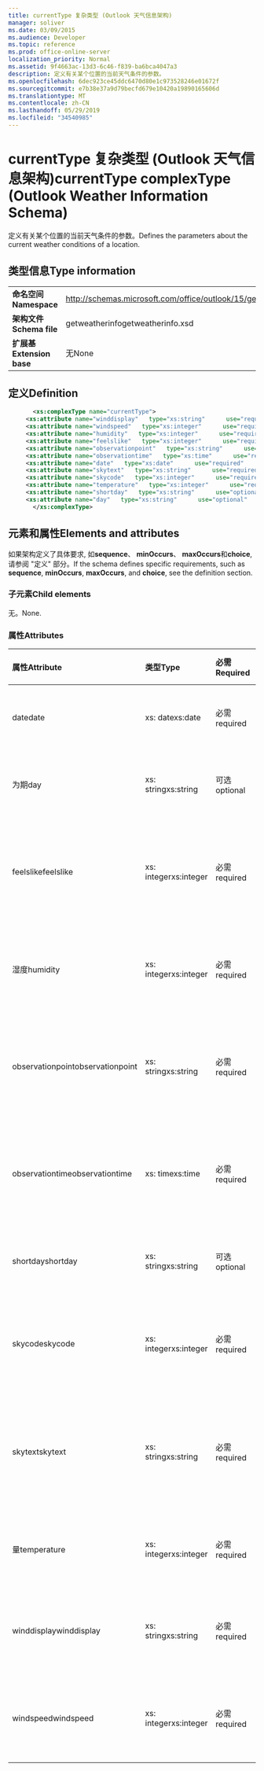 ```yaml
---
title: currentType 复杂类型 (Outlook 天气信息架构)
manager: soliver
ms.date: 03/09/2015
ms.audience: Developer
ms.topic: reference
ms.prod: office-online-server
localization_priority: Normal
ms.assetid: 9f4663ac-13d3-6c46-f839-ba6bca4047a3
description: 定义有关某个位置的当前天气条件的参数。
ms.openlocfilehash: 6dec923ce45ddc6470d80e1c973528246e01672f
ms.sourcegitcommit: e7b38e37a9d79becfd679e10420a19890165606d
ms.translationtype: MT
ms.contentlocale: zh-CN
ms.lasthandoff: 05/29/2019
ms.locfileid: "34540985"
---
```

# <a name="currenttype-complextype-outlook-weather-information-schema"></a><span data-ttu-id="36d5e-103">currentType 复杂类型 (Outlook 天气信息架构)</span><span class="sxs-lookup"><span data-stu-id="36d5e-103">currentType complexType (Outlook Weather Information Schema)</span></span>

<span data-ttu-id="36d5e-104">定义有关某个位置的当前天气条件的参数。</span><span class="sxs-lookup"><span data-stu-id="36d5e-104">Defines the parameters about the current weather conditions of a location.</span></span>
  
## <a name="type-information"></a><span data-ttu-id="36d5e-105">类型信息</span><span class="sxs-lookup"><span data-stu-id="36d5e-105">Type information</span></span>

|||
|:-----|:-----|
|<span data-ttu-id="36d5e-106">**命名空间**</span><span class="sxs-lookup"><span data-stu-id="36d5e-106">**Namespace**</span></span> <br/> |http://schemas.microsoft.com/office/outlook/15/getweatherinfo.xsd  <br/> |
|<span data-ttu-id="36d5e-107">**架构文件**</span><span class="sxs-lookup"><span data-stu-id="36d5e-107">**Schema file**</span></span> <br/> |<span data-ttu-id="36d5e-108">getweatherinfo</span><span class="sxs-lookup"><span data-stu-id="36d5e-108">getweatherinfo.xsd</span></span>  <br/> |
|<span data-ttu-id="36d5e-109">**扩展基**</span><span class="sxs-lookup"><span data-stu-id="36d5e-109">**Extension base**</span></span> <br/> |<span data-ttu-id="36d5e-110">无</span><span class="sxs-lookup"><span data-stu-id="36d5e-110">None</span></span>  <br/> |
   
## <a name="definition"></a><span data-ttu-id="36d5e-111">定义</span><span class="sxs-lookup"><span data-stu-id="36d5e-111">Definition</span></span>

```XML
       <xs:complexType name="currentType">
     <xs:attribute name="winddisplay"   type="xs:string"      use="required"     />
     <xs:attribute name="windspeed"   type="xs:integer"      use="required"     />
     <xs:attribute name="humidity"   type="xs:integer"      use="required"     />
     <xs:attribute name="feelslike"   type="xs:integer"      use="required"     />
     <xs:attribute name="observationpoint"   type="xs:string"      use="required"     />
     <xs:attribute name="observationtime"   type="xs:time"      use="required"     />
     <xs:attribute name="date"   type="xs:date"      use="required"     />
     <xs:attribute name="skytext"   type="xs:string"      use="required"     />
     <xs:attribute name="skycode"   type="xs:integer"      use="required"     />
     <xs:attribute name="temperature"   type="xs:integer"      use="required"     />
     <xs:attribute name="shortday"   type="xs:string"      use="optional"     />
     <xs:attribute name="day"   type="xs:string"      use="optional"     />
       </xs:complexType>

```

## <a name="elements-and-attributes"></a><span data-ttu-id="36d5e-112">元素和属性</span><span class="sxs-lookup"><span data-stu-id="36d5e-112">Elements and attributes</span></span>

<span data-ttu-id="36d5e-113">如果架构定义了具体要求, 如**sequence**、 **minOccurs**、 **maxOccurs**和**choice**, 请参阅 "定义" 部分。</span><span class="sxs-lookup"><span data-stu-id="36d5e-113">If the schema defines specific requirements, such as **sequence**, **minOccurs**, **maxOccurs**, and **choice**, see the definition section.</span></span> 
  
### <a name="child-elements"></a><span data-ttu-id="36d5e-114">子元素</span><span class="sxs-lookup"><span data-stu-id="36d5e-114">Child elements</span></span>

<span data-ttu-id="36d5e-115">无。</span><span class="sxs-lookup"><span data-stu-id="36d5e-115">None.</span></span>
  
### <a name="attributes"></a><span data-ttu-id="36d5e-116">属性</span><span class="sxs-lookup"><span data-stu-id="36d5e-116">Attributes</span></span>

|<span data-ttu-id="36d5e-117">**属性**</span><span class="sxs-lookup"><span data-stu-id="36d5e-117">**Attribute**</span></span>|<span data-ttu-id="36d5e-118">**类型**</span><span class="sxs-lookup"><span data-stu-id="36d5e-118">**Type**</span></span>|<span data-ttu-id="36d5e-119">**必需**</span><span class="sxs-lookup"><span data-stu-id="36d5e-119">**Required**</span></span>|<span data-ttu-id="36d5e-120">**描述**</span><span class="sxs-lookup"><span data-stu-id="36d5e-120">**Description**</span></span>|<span data-ttu-id="36d5e-121">**可能的值**</span><span class="sxs-lookup"><span data-stu-id="36d5e-121">**Possible values**</span></span>|
|:-----|:-----|:-----|:-----|:-----|
|<span data-ttu-id="36d5e-122">date</span><span class="sxs-lookup"><span data-stu-id="36d5e-122">date</span></span>  <br/> |<span data-ttu-id="36d5e-123">xs: date</span><span class="sxs-lookup"><span data-stu-id="36d5e-123">xs:date</span></span>  <br/> |<span data-ttu-id="36d5e-124">必需</span><span class="sxs-lookup"><span data-stu-id="36d5e-124">required</span></span>  <br/> |<span data-ttu-id="36d5e-125">指定今天的日期。</span><span class="sxs-lookup"><span data-stu-id="36d5e-125">Specifies today's date.</span></span>  <br/> |<span data-ttu-id="36d5e-126">类型 xs: date 的值</span><span class="sxs-lookup"><span data-stu-id="36d5e-126">A value of the type xs:date</span></span>  <br/> |
|<span data-ttu-id="36d5e-127">为期</span><span class="sxs-lookup"><span data-stu-id="36d5e-127">day</span></span>  <br/> |<span data-ttu-id="36d5e-128">xs: string</span><span class="sxs-lookup"><span data-stu-id="36d5e-128">xs:string</span></span>  <br/> |<span data-ttu-id="36d5e-129">可选</span><span class="sxs-lookup"><span data-stu-id="36d5e-129">optional</span></span>  <br/> |<span data-ttu-id="36d5e-130">指定预测的日期。</span><span class="sxs-lookup"><span data-stu-id="36d5e-130">Specifies a day for the forecast.</span></span>  <br/> |<span data-ttu-id="36d5e-131">类型 xs: string 的值</span><span class="sxs-lookup"><span data-stu-id="36d5e-131">A value of the type xs:string</span></span>  <br/> |
|<span data-ttu-id="36d5e-132">feelslike</span><span class="sxs-lookup"><span data-stu-id="36d5e-132">feelslike</span></span>  <br/> |<span data-ttu-id="36d5e-133">xs: integer</span><span class="sxs-lookup"><span data-stu-id="36d5e-133">xs:integer</span></span>  <br/> |<span data-ttu-id="36d5e-134">必需</span><span class="sxs-lookup"><span data-stu-id="36d5e-134">required</span></span>  <br/> |<span data-ttu-id="36d5e-135">指定当前天气的外观的温度。</span><span class="sxs-lookup"><span data-stu-id="36d5e-135">Specifies the temperature of how the current weather feels like.</span></span>  <br/> |<span data-ttu-id="36d5e-136">类型 xs: integer 的值</span><span class="sxs-lookup"><span data-stu-id="36d5e-136">A value of the type xs:integer</span></span>  <br/> |
|<span data-ttu-id="36d5e-137">湿度</span><span class="sxs-lookup"><span data-stu-id="36d5e-137">humidity</span></span>  <br/> |<span data-ttu-id="36d5e-138">xs: integer</span><span class="sxs-lookup"><span data-stu-id="36d5e-138">xs:integer</span></span>  <br/> |<span data-ttu-id="36d5e-139">必需</span><span class="sxs-lookup"><span data-stu-id="36d5e-139">required</span></span>  <br/> |<span data-ttu-id="36d5e-140">指定当前的数值湿度值。</span><span class="sxs-lookup"><span data-stu-id="36d5e-140">Specifies the current numerical humidity value.</span></span>  <br/> |<span data-ttu-id="36d5e-141">类型 xs: integer 的值</span><span class="sxs-lookup"><span data-stu-id="36d5e-141">A value of the type xs:integer</span></span>  <br/> |
|<span data-ttu-id="36d5e-142">observationpoint</span><span class="sxs-lookup"><span data-stu-id="36d5e-142">observationpoint</span></span>  <br/> |<span data-ttu-id="36d5e-143">xs: string</span><span class="sxs-lookup"><span data-stu-id="36d5e-143">xs:string</span></span>  <br/> |<span data-ttu-id="36d5e-144">必需</span><span class="sxs-lookup"><span data-stu-id="36d5e-144">required</span></span>  <br/> |<span data-ttu-id="36d5e-145">指定观察当前天气信息的位置。</span><span class="sxs-lookup"><span data-stu-id="36d5e-145">Specifies where the current weather information is observed from.</span></span>  <br/> |<span data-ttu-id="36d5e-146">类型 xs: string 的值</span><span class="sxs-lookup"><span data-stu-id="36d5e-146">A value of the type xs:string</span></span>  <br/> |
|<span data-ttu-id="36d5e-147">observationtime</span><span class="sxs-lookup"><span data-stu-id="36d5e-147">observationtime</span></span>  <br/> |<span data-ttu-id="36d5e-148">xs: time</span><span class="sxs-lookup"><span data-stu-id="36d5e-148">xs:time</span></span>  <br/> |<span data-ttu-id="36d5e-149">必需</span><span class="sxs-lookup"><span data-stu-id="36d5e-149">required</span></span>  <br/> |<span data-ttu-id="36d5e-150">指定何时在中观察当前天气信息。</span><span class="sxs-lookup"><span data-stu-id="36d5e-150">Specifies when the current weather information is observed at.</span></span>  <br/> |<span data-ttu-id="36d5e-151">类型 xs: time 的值</span><span class="sxs-lookup"><span data-stu-id="36d5e-151">A value of the type xs:time</span></span>  <br/> |
|<span data-ttu-id="36d5e-152">shortday</span><span class="sxs-lookup"><span data-stu-id="36d5e-152">shortday</span></span>  <br/> |<span data-ttu-id="36d5e-153">xs: string</span><span class="sxs-lookup"><span data-stu-id="36d5e-153">xs:string</span></span>  <br/> |<span data-ttu-id="36d5e-154">可选</span><span class="sxs-lookup"><span data-stu-id="36d5e-154">optional</span></span>  <br/> |<span data-ttu-id="36d5e-155">指定缩写形式的日期。</span><span class="sxs-lookup"><span data-stu-id="36d5e-155">Specifies a day in abbreviated form.</span></span>  <br/> |<span data-ttu-id="36d5e-156">类型 xs: string 的值</span><span class="sxs-lookup"><span data-stu-id="36d5e-156">A value of the type xs:string</span></span>  <br/> |
|<span data-ttu-id="36d5e-157">skycode</span><span class="sxs-lookup"><span data-stu-id="36d5e-157">skycode</span></span>  <br/> |<span data-ttu-id="36d5e-158">xs: integer</span><span class="sxs-lookup"><span data-stu-id="36d5e-158">xs:integer</span></span>  <br/> |<span data-ttu-id="36d5e-159">必需</span><span class="sxs-lookup"><span data-stu-id="36d5e-159">required</span></span>  <br/> |<span data-ttu-id="36d5e-160">指定当前天气条件的整数代码。</span><span class="sxs-lookup"><span data-stu-id="36d5e-160">Specifies an integer code for the current weather conditions.</span></span>  <br/> |<span data-ttu-id="36d5e-161">类型 xs: integer 的值</span><span class="sxs-lookup"><span data-stu-id="36d5e-161">A value of the type xs:integer</span></span>  <br/> |
|<span data-ttu-id="36d5e-162">skytext</span><span class="sxs-lookup"><span data-stu-id="36d5e-162">skytext</span></span>  <br/> |<span data-ttu-id="36d5e-163">xs: string</span><span class="sxs-lookup"><span data-stu-id="36d5e-163">xs:string</span></span>  <br/> |<span data-ttu-id="36d5e-164">必需</span><span class="sxs-lookup"><span data-stu-id="36d5e-164">required</span></span>  <br/> |<span data-ttu-id="36d5e-165">指定一个描述当前天气情况的两个字。</span><span class="sxs-lookup"><span data-stu-id="36d5e-165">Specifies one to two words describing current weather conditions.</span></span>  <br/> |<span data-ttu-id="36d5e-166">类型 xs: string 的值</span><span class="sxs-lookup"><span data-stu-id="36d5e-166">A value of the type xs:string</span></span>  <br/> |
|<span data-ttu-id="36d5e-167">量</span><span class="sxs-lookup"><span data-stu-id="36d5e-167">temperature</span></span>  <br/> |<span data-ttu-id="36d5e-168">xs: integer</span><span class="sxs-lookup"><span data-stu-id="36d5e-168">xs:integer</span></span>  <br/> |<span data-ttu-id="36d5e-169">必需</span><span class="sxs-lookup"><span data-stu-id="36d5e-169">required</span></span>  <br/> |<span data-ttu-id="36d5e-170">指定位置的当前温度。</span><span class="sxs-lookup"><span data-stu-id="36d5e-170">Specifies the current temperature of the location.</span></span>  <br/> |<span data-ttu-id="36d5e-171">类型 xs: integer 的值</span><span class="sxs-lookup"><span data-stu-id="36d5e-171">A value of the type xs:integer</span></span>  <br/> |
|<span data-ttu-id="36d5e-172">winddisplay</span><span class="sxs-lookup"><span data-stu-id="36d5e-172">winddisplay</span></span>  <br/> |<span data-ttu-id="36d5e-173">xs: string</span><span class="sxs-lookup"><span data-stu-id="36d5e-173">xs:string</span></span>  <br/> |<span data-ttu-id="36d5e-174">必需</span><span class="sxs-lookup"><span data-stu-id="36d5e-174">required</span></span>  <br/> |<span data-ttu-id="36d5e-175">一个描述当前风条件的字符串。</span><span class="sxs-lookup"><span data-stu-id="36d5e-175">A string that describes the current wind conditions.</span></span>  <br/> |<span data-ttu-id="36d5e-176">类型 xs: string 的值</span><span class="sxs-lookup"><span data-stu-id="36d5e-176">A value of the type xs:string</span></span>  <br/> |
|<span data-ttu-id="36d5e-177">windspeed</span><span class="sxs-lookup"><span data-stu-id="36d5e-177">windspeed</span></span>  <br/> |<span data-ttu-id="36d5e-178">xs: integer</span><span class="sxs-lookup"><span data-stu-id="36d5e-178">xs:integer</span></span>  <br/> |<span data-ttu-id="36d5e-179">必需</span><span class="sxs-lookup"><span data-stu-id="36d5e-179">required</span></span>  <br/> |<span data-ttu-id="36d5e-180">指定当前的数值风速度值。</span><span class="sxs-lookup"><span data-stu-id="36d5e-180">Specifies the current numerical wind speed value.</span></span>  <br/> |<span data-ttu-id="36d5e-181">类型 xs: integer 的值</span><span class="sxs-lookup"><span data-stu-id="36d5e-181">A value of the type xs:integer</span></span>  <br/> |
   


